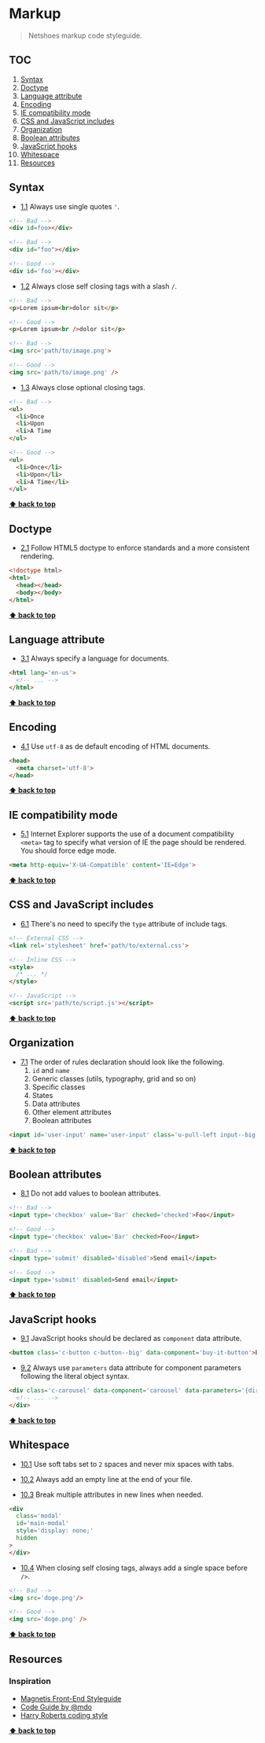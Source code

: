 # Markup

> Netshoes markup code styleguide.

## TOC

1. [Syntax](#syntax)
2. [Doctype](#doctype)
3. [Language attribute](#language-attribute)
4. [Encoding](#encoding)
5. [IE compatibility mode](#ie-compatibility-mode)
6. [CSS and JavaScript includes](#css-and-javascript-includes)
7. [Organization](#organization)
8. [Boolean attributes](#boolean-attributes)
9. [JavaScript hooks](#javascript-hooks)
10. [Whitespace](#whitespace)
11. [Resources](#resources)

## Syntax

* [1.1](#1.1) <a name='1.1'></a> Always use single quotes `'`.

```html
<!-- Bad -->
<div id=foo></div>

<!-- Bad -->
<div id="foo"></div>

<!-- Good -->
<div id='foo'></div>
```

* [1.2](#1.2) <a name='1.2'></a> Always close self closing tags with a slash `/`.

```html
<!-- Bad -->
<p>Lorem ipsum<br>dolor sit</p>

<!-- Good -->
<p>Lorem ipsum<br />dolor sit</p>

<!-- Bad -->
<img src='path/to/image.png'>

<!-- Good -->
<img src='path/to/image.png' />
```

* [1.3](#1.3) <a name='1.3'></a> Always close optional closing tags.

```html
<!-- Bad -->
<ul>
  <li>Once
  <li>Upon
  <li>A Time
</ul>

<!-- Good -->
<ul>
  <li>Once</li>
  <li>Upon</li>
  <li>A Time</li>
</ul>
```

**[⬆ back to top](#toc)**

## Doctype

* [2.1](#2.1) <a name='2.1'></a> Follow HTML5 doctype to enforce standards and a more consistent rendering.

```html
<!doctype html>
<html>
  <head></head>
  <body></body>
</html>
```

**[⬆ back to top](#toc)**

## Language attribute

* [3.1](#3.1) <a name='3.1'></a> Always specify a language for documents.

```html
<html lang='en-us'>
  <!-- ... -->
</html>
```

**[⬆ back to top](#toc)**

## Encoding

* [4.1](#4.1) <a name='4.1'></a> Use `utf-8` as de default encoding of HTML documents.

```html
<head>
  <meta charset='utf-8'>
</head>
```

**[⬆ back to top](#toc)**

## IE compatibility mode

* [5.1](#5.1) <a name='5.1'></a> Internet Explorer supports the use of a document compatibility `<meta>` tag to specify what version of IE the page should be rendered. You should force edge mode.

```html
<meta http-equiv='X-UA-Compatible' content='IE=Edge'>
```

**[⬆ back to top](#toc)**

## CSS and JavaScript includes

* [6.1](#6.1) <a name='6.1'></a> There's no need to specify the `type` attribute of include tags.

```html
<!-- External CSS -->
<link rel='stylesheet' href='path/to/external.css'>

<!-- Inline CSS -->
<style>
  /* ... */
</style>

<!-- JavaScript -->
<script src='path/to/script.js'></script>
```

**[⬆ back to top](#toc)**

## Organization

* [7.1](#7.1) <a name='7.1'></a> The order of rules declaration should look like the following.
  1. `id` and `name`
  2. Generic classes (utils, typography, grid and so on)
  3. Specific classes
  4. States
  5. Data attributes
  6. Other element attributes
  7. Boolean attributes

```html
<input id='user-input' name='user-input' class='u-pull-left input--big is-disabled' data-component='input-text' data-parameters='{value: 42}' type='text' disabled />
```

**[⬆ back to top](#toc)**

## Boolean attributes

* [8.1](#8.1) <a name='8.1'></a> Do not add values to boolean attributes.

```html
<!-- Bad -->
<input type='checkbox' value='Bar' checked='checked'>Foo</input>

<!-- Good -->
<input type='checkbox' value='Bar' checked>Foo</input>

<!-- Bad -->
<input type='submit' disabled='disabled'>Send email</input>

<!-- Good -->
<input type='submit' disabled>Send email</input>
```

**[⬆ back to top](#toc)**

## JavaScript hooks

* [9.1](#9.1) <a name='9.1'></a> JavaScript hooks should be declared as `component` data attribute.

```html
<button class='c-button c-button--big' data-component='buy-it-button'>Buy it</button>
```

* [9.2](#9.2) <a name='9.2'></a> Always use `parameters` data attribute for component parameters following the literal object syntax.

```html
<div class='c-carousel' data-component='carousel' data-parameters='{direction: "left-to-right", speed: 2.5, easing: "easeOutExpo"}'>
  <!-- ... -->
</div>
```

**[⬆ back to top](#toc)**

## Whitespace

* [10.1](#10.1) <a name='10.1'></a> Use soft tabs set to `2` spaces and never mix spaces with tabs.

* [10.2](#10.2) <a name='10.2'></a> Always add an empty line at the end of your file.

* [10.3](#10.3) <a name='10.3'></a> Break multiple attributes in new lines when needed.

```html
<div
  class='modal'
  id='main-modal'
  style='display: none;'
  hidden
>
</div>
```

* [10.4](#10.4) <a name='10.4'></a> When closing self closing tags, always add a single space before `/>`.

```html
<!-- Bad -->
<img src='doge.png'/>

<!-- Good -->
<img src='doge.png' />
```

**[⬆ back to top](#toc)**

## Resources

### Inspiration

* [Magnetis Front-End Styleguide](https://github.com/magnetis/styleguide)
* [Code Guide by @mdo](http://codeguide.co)
* [Harry Roberts coding style](http://csswizardry.com/2012/04/my-html-css-coding-style)

**[⬆ back to top](#toc)**
